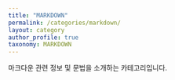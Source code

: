 ```yaml
---
title: "MARKDOWN"
permalink: /categories/markdown/
layout: category
author_profile: true
taxonomy: MARKDOWN
---
```


마크다운 관련 정보 및 문법을 소개하는 카테고리입니다.

<!-- 메뉴추가방법 _data -> navigation 추가, 해당 페이지 추가-->
